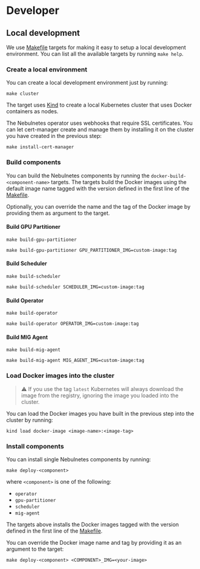 # Developer 

## Local development
We use [Makefile](https://makefiletutorial.com/) targets for making it easy to setup a local development environment. 
You can list all the available targets by running `make help`.

### Create a local environment
You can create a local development environment just by running:

```shell
make cluster
```

The target uses [Kind](https://kind.sigs.k8s.io/) to create a local Kubernetes cluster that uses Docker containers as 
nodes.


The Nebulnetes operator uses webhooks that require SSL certificates. You can let cert-manager create and manage
them by installing it on the cluster you have created in the previous step:
```shell
make install-cert-manager
```

### Build components
You can build the Nebulnetes components by running the `docker-build-<component-name>` targets. The targets build 
the Docker images using the default image name tagged with the version defined in the first line of
the [Makefile](../../Makefile). 

Optionally, you can override the name and the tag of the Docker image by providing them as argument to the target.

#### Build GPU Partitioner
```shell
make build-gpu-partitioner 
```
```shell
make build-gpu-partitioner GPU_PARTITIONER_IMG=custom-image:tag
```


#### Build Scheduler
```shell
make build-scheduler 
```
```shell
make build-scheduler SCHEDULER_IMG=custom-image:tag
```

#### Build Operator
```shell
make build-operator 
```
```shell
make build-operator OPERATOR_IMG=custom-image:tag
```

#### Build MIG Agent
```shell
make build-mig-agent 
```
```shell
make build-mig-agent MIG_AGENT_IMG=custom-image:tag
```

### Load Docker images into the cluster
> ⚠️ If you use the tag `latest` Kubernetes will always download the image from the registry,
> ignoring the image you loaded into the cluster. 

You can load the Docker images you have built in the previous step into the cluster by running:
```shell
kind load docker-image <image-name>:<image-tag>
```

### Install components

You can install single Nebulnetes components by running:
```shell
make deploy-<component> 
````
where `<component>` is one of the following:
- `operator`
- `gpu-partitioner`
- `scheduler`
- `mig-agent`

The targets above installs the Docker images tagged with the version defined in the first line of 
the [Makefile](../../Makefile). 

You can override the Docker image name and tag by providing it as an argument to the target:
```shell
make deploy-<component> <COMPONENT>_IMG=<your-image>
```

